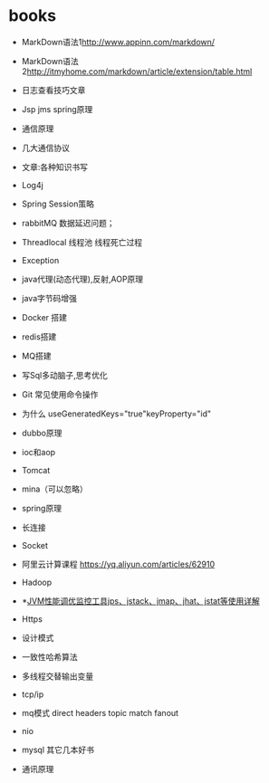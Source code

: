 # books
* MarkDown语法1<http://www.appinn.com/markdown/>
* MarkDown语法2<http://itmyhome.com/markdown/article/extension/table.html>

* 日志查看技巧文章
* Jsp jms spring原理
* 通信原理
* 几大通信协议
* 文章:各种知识书写
* Log4j
* Spring Session策略
* rabbitMQ 数据延迟问题；
* Threadlocal 线程池 线程死亡过程
* Exception
* java代理(动态代理),反射,AOP原理
* java字节码增强
* Docker 搭建
* redis搭建
* MQ搭建
* 写Sql多动脑子,思考优化
* Git 常见使用命令操作
* 为什么 useGeneratedKeys="true"keyProperty="id"
* dubbo原理
* ioc和aop
* Tomcat
* mina（可以忽略）
* spring原理
* 长连接
* Socket
* 阿里云计算课程  https://yq.aliyun.com/articles/62910
* Hadoop
* *[JVM性能调优监控工具jps、jstack、jmap、jhat、jstat等使用详解](http://blog.csdn.net/tzs_1041218129/article/details/61630981)
* Https
* 设计模式
* 一致性哈希算法
* 多线程交替输出变量
* tcp/ip
* mq模式 direct headers topic match fanout
* nio
* mysql 其它几本好书
* 通讯原理